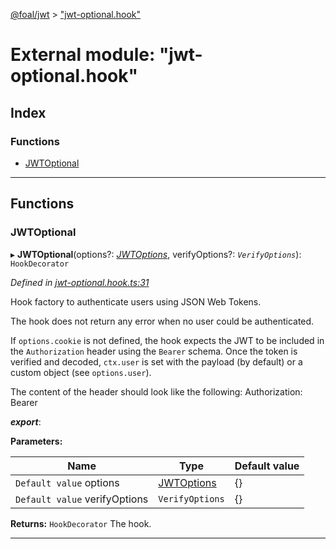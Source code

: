[@foal/jwt](../README.md) > ["jwt-optional.hook"](../modules/_jwt_optional_hook_.md)

# External module: "jwt-optional.hook"

## Index

### Functions

* [JWTOptional](_jwt_optional_hook_.md#jwtoptional)

---

## Functions

<a id="jwtoptional"></a>

###  JWTOptional

▸ **JWTOptional**(options?: *[JWTOptions](../interfaces/_jwt_hook_.jwtoptions.md)*, verifyOptions?: *`VerifyOptions`*): `HookDecorator`

*Defined in [jwt-optional.hook.ts:31](https://github.com/FoalTS/foal/blob/07f00115/packages/jwt/src/jwt-optional.hook.ts#L31)*

Hook factory to authenticate users using JSON Web Tokens.

The hook does not return any error when no user could be authenticated.

If `options.cookie` is not defined, the hook expects the JWT to be included in the `Authorization` header using the `Bearer` schema. Once the token is verified and decoded, `ctx.user` is set with the payload (by default) or a custom object (see `options.user`).

The content of the header should look like the following: Authorization: Bearer

*__export__*: 

**Parameters:**

| Name | Type | Default value |
| ------ | ------ | ------ |
| `Default value` options | [JWTOptions](../interfaces/_jwt_hook_.jwtoptions.md) |  {} |
| `Default value` verifyOptions | `VerifyOptions` |  {} |

**Returns:** `HookDecorator`
The hook.

___

